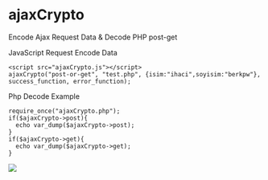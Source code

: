 # ajaxCrypto
Encode Ajax Request Data &amp; Decode PHP post-get

JavaScript Request Encode Data
```
<script src="ajaxCrypto.js"></script>
ajaxCrypto("post-or-get", "test.php", {isim:"ihaci",soyisim:"berkpw"}, success_function, error_function);
```

Php Decode Example
```
require_once("ajaxCrypto.php");
if($ajaxCrypto->post){
  echo var_dump($ajaxCrypto->post);
}
if($ajaxCrypto->get){
  echo var_dump($ajaxCrypto->get);
}
```

<img src="https://raw.githubusercontent.com/nowanon/ajaxCrypto/master/example.png" />

